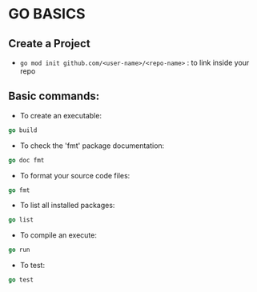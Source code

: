 # GO BASICS

## Create a Project 

- `go mod init github.com/<user-name>/<repo-name>` : to link inside your repo

## Basic commands:

- To create an executable:

```go
go build
```

- To check the 'fmt' package documentation:

```go
go doc fmt
```

- To format your source code files:

```go
go fmt
```

- To list all installed packages:

```go
go list
```

- To compile an execute:

```go
go run
```

- To test:

```go
go test
```
